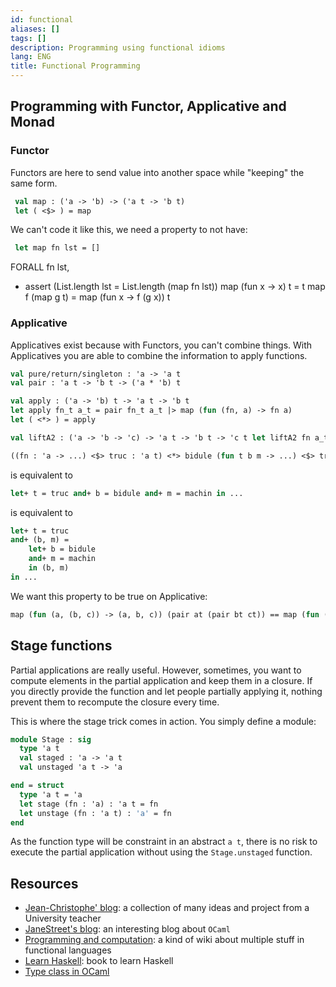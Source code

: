 ```yaml
---
id: functional
aliases: []
tags: []
description: Programming using functional idioms
lang: ENG
title: Functional Programming
---
```


## Programming with Functor, Applicative and Monad

### Functor

Functors are here to send value into another space while "keeping" the same form.

```ocaml
 val map : ('a -> 'b) -> ('a t -> 'b t)
 let ( <$> ) = map
 ```

 We can't code it like this, we need a property to not have:
```ocaml
 let map fn lst = []
```
 FORALL fn lst,
  - assert (List.length lst = List.length (map fn lst)) map (fun x -> x) t = t map f (map g t) = map (fun x -> f (g x)) t
 
### Applicative

Applicatives exist because with Functors, you can't combine things. With Applicatives you are able to combine the information to apply functions.

```ocaml
val pure/return/singleton : 'a -> 'a t
val pair : 'a t -> 'b t -> ('a * 'b) t

val apply : ('a -> 'b) t -> 'a t -> 'b t
let apply fn_t a_t = pair fn_t a_t |> map (fun (fn, a) -> fn a)
let ( <*> ) = apply

val liftA2 : ('a -> 'b -> 'c) -> 'a t -> 'b t -> 'c t let liftA2 fn a_t b_t = pair a_t b_t |> map (fun (a,b) -> fn a b)
```

```ocaml
((fn : 'a -> ...) <$> truc : 'a t) <*> bidule (fun t b m -> ...) <$> truc <*> bidule <*> machin
```
is equivalent to
```ocaml
let+ t = truc and+ b = bidule and+ m = machin in ...
```
is equivalent to
```ocaml
let+ t = truc
and+ (b, m) =
	let+ b = bidule
	and+ m = machin
	in (b, m)
in ...
```

We want this property to be true on Applicative:
```ocaml
map (fun (a, (b, c)) -> (a, b, c)) (pair at (pair bt ct)) == map (fun ((a, b), c) -> (a, b, c)) (pair (pair at bt) ct)
```


## Stage functions

Partial applications are really useful. However, sometimes, you want to compute elements in the partial application and keep them in a closure. If you directly provide the function and let people partially applying it, nothing prevent them to recompute the closure every time.

This is where the stage trick comes in action. You simply define a module:
```ocaml
module Stage : sig
  type 'a t
  val staged : 'a -> 'a t
  val unstaged 'a t -> 'a

end = struct
  type 'a t = 'a
  let stage (fn : 'a) : 'a t = fn
  let unstage (fn : 'a t) : 'a' = fn
end
```

As the function type will be constraint in an abstract `a t`, there is no risk to execute the partial application without using the `Stage.unstaged` function.
## Resources

- [Jean-Christophe' blog](https://backtracking.github.io/): a collection of many ideas and project from a University teacher
- [JaneStreet's blog](https://blog.janestreet.com/): an interesting blog about `OCaml`
- [Programming and computation](https://okmij.org/ftp/Computation/): a kind of wiki about multiple stuff in functional languages
- [Learn Haskell](http://learnyouahaskell.com/chapters): book to learn Haskell
- [Type class in  OCaml](https://blog.shaynefletcher.org/2017/05/more-type-classes-in-ocaml.html)
